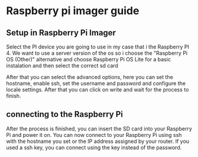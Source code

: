# Raspberry pi imager guide

## Setup in Raspberry Pi Imager
Select the PI device you are going to use
in my case that i the Raspberry PI 4.
We want to use a server version of the os so i choose the "Raspberry Pi OS (Other)" alternative and choose Raspberry Pi OS Lite for a basic instalation
and then select the correct sd card

After that you can select the advanced options, here you can set the hostname, enable ssh, set the username and password and configure the locale settings.
After that you can click on write and wait for the process to finish.

## connecting to the Raspberry Pi

After the process is finished, you can insert the SD card into your Raspberry Pi and power it on.
You can now connect to your Raspberry Pi using ssh with the hostname you set or the IP address assigned by your router.
If you used a ssh key, you can connect using the key instead of the password.